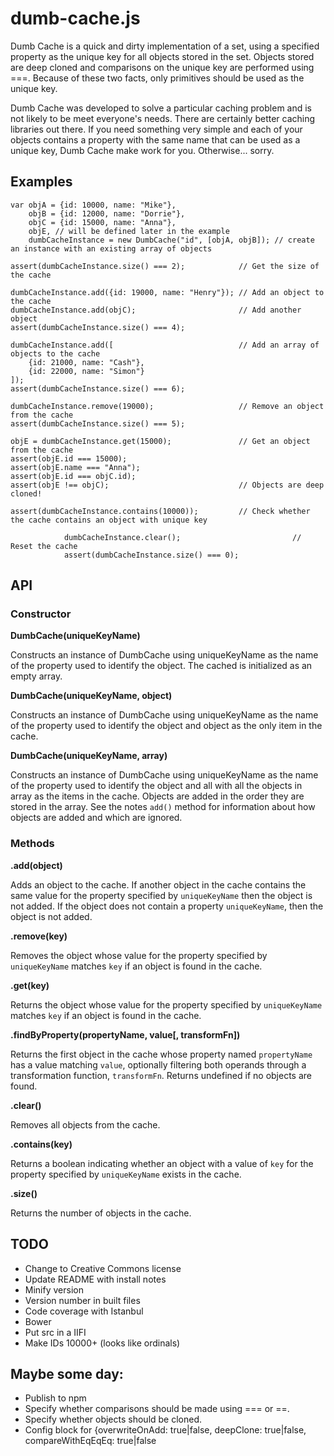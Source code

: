 dumb-cache.js
=============

Dumb Cache is a quick and dirty implementation of a set, using a specified property as the unique key for all objects
stored in the set. Objects stored are deep cloned and comparisons on the unique key are performed using ===. Because of
these two facts, only primitives should be used as the unique key.

Dumb Cache was developed to solve a particular caching problem and is not likely to be meet everyone's needs. There are
certainly better caching libraries out there. If you need something very simple and each of your objects contains a
property with the same name that can be used as a unique key, Dumb Cache make work for you. Otherwise... sorry.

Examples
--------
    var objA = {id: 10000, name: "Mike"},
        objB = {id: 12000, name: "Dorrie"},
        objC = {id: 15000, name: "Anna"},
        objE, // will be defined later in the example
        dumbCacheInstance = new DumbCache("id", [objA, objB]); // create an instance with an existing array of objects

    assert(dumbCacheInstance.size() === 2);            // Get the size of the cache

    dumbCacheInstance.add({id: 19000, name: "Henry"}); // Add an object to the cache
    dumbCacheInstance.add(objC);                       // Add another object
    assert(dumbCacheInstance.size() === 4);

    dumbCacheInstance.add([                            // Add an array of objects to the cache
        {id: 21000, name: "Cash"},
        {id: 22000, name: "Simon"}
    ]);
    assert(dumbCacheInstance.size() === 6);

    dumbCacheInstance.remove(19000);                   // Remove an object from the cache
    assert(dumbCacheInstance.size() === 5);

    objE = dumbCacheInstance.get(15000);               // Get an object from the cache
    assert(objE.id === 15000);
    assert(objE.name === "Anna");
    assert(objE.id === objC.id);
    assert(objE !== objC);                             // Objects are deep cloned!

    assert(dumbCacheInstance.contains(10000));         // Check whether the cache contains an object with unique key
    
                dumbCacheInstance.clear();                         // Reset the cache
                assert(dumbCacheInstance.size() === 0);
    
API
---

### Constructor

**DumbCache(uniqueKeyName)**

Constructs an instance of DumbCache using uniqueKeyName as the name of the property used to identify the object. The
cached is initialized as an empty array.

**DumbCache(uniqueKeyName, object)**

Constructs an instance of DumbCache using uniqueKeyName as the name of the property used to identify the object and
object as the only item in the cache.

**DumbCache(uniqueKeyName, array)**

Constructs an instance of DumbCache using uniqueKeyName as the name of the property used to identify the object and
all with all the objects in array as the items in the cache. Objects are added in the order they are stored in the
array. See the notes `add()` method for information about how objects are added and which are ignored.

### Methods

**.add(object)**

Adds an object to the cache. If another object in the cache contains the same value for the property specified by
`uniqueKeyName` then the object is not added. If the object does not contain a property `uniqueKeyName`, then the object
 is not added.
 
**.remove(key)**

Removes the object whose value for the property specified by `uniqueKeyName` matches `key` if an object is found in
the cache.

**.get(key)**

Returns the object whose value for the property specified by `uniqueKeyName` matches `key` if an object is found in
the cache.

**.findByProperty(propertyName, value[, transformFn])**

Returns the first object in the cache whose property named `propertyName` has a value matching `value`, optionally
filtering both operands through a transformation function, `transformFn`. Returns undefined if no objects are found.

**.clear()**

Removes all objects from the cache.

**.contains(key)**

Returns a boolean indicating whether an object with a value of `key` for the property specified by `uniqueKeyName`
exists in the cache.

**.size()**

Returns the number of objects in the cache.

TODO
----

* Change to Creative Commons license
* Update README with install notes
* Minify version
* Version number in built files
* Code coverage with Istanbul
* Bower
* Put src in a IIFI
* Make IDs 10000+ (looks like ordinals)


Maybe some day:
---------------
* Publish to npm
* Specify whether comparisons should be made using === or ==.
* Specify whether objects should be cloned.
* Config block for {overwriteOnAdd: true|false, deepClone: true|false, compareWithEqEqEq: true|false

